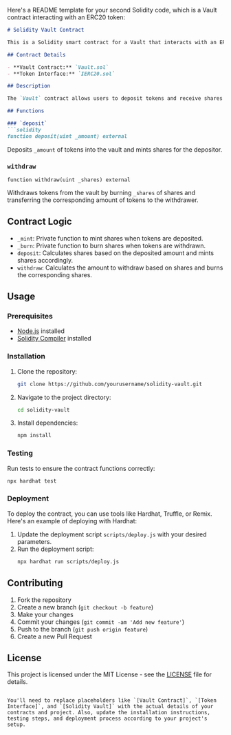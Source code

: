 Here's a README template for your second Solidity code, which is a Vault contract interacting with an ERC20 token:

```markdown
# Solidity Vault Contract

This is a Solidity smart contract for a Vault that interacts with an ERC20 token. It allows users to deposit and withdraw tokens, with shares representing their ownership of the total deposited tokens.

## Contract Details

- **Vault Contract:** `Vault.sol`
- **Token Interface:** `IERC20.sol`

## Description

The `Vault` contract allows users to deposit tokens and receive shares representing their ownership. Users can then withdraw tokens by providing shares. This contract ensures that the total supply of shares always corresponds to the total deposited token amount.

## Functions

### `deposit`
```solidity
function deposit(uint _amount) external
```
Deposits `_amount` of tokens into the vault and mints shares for the depositor.

### `withdraw`
```solidity
function withdraw(uint _shares) external
```
Withdraws tokens from the vault by burning `_shares` of shares and transferring the corresponding amount of tokens to the withdrawer.

## Contract Logic

- `_mint`: Private function to mint shares when tokens are deposited.
- `_burn`: Private function to burn shares when tokens are withdrawn.
- `deposit`: Calculates shares based on the deposited amount and mints shares accordingly.
- `withdraw`: Calculates the amount to withdraw based on shares and burns the corresponding shares.

## Usage

### Prerequisites

- [Node.js](https://nodejs.org) installed
- [Solidity Compiler](https://soliditylang.org/docs/installing-solidity.html) installed

### Installation

1. Clone the repository:
   ```bash
   git clone https://github.com/yourusername/solidity-vault.git
   ```
2. Navigate to the project directory:
   ```bash
   cd solidity-vault
   ```
3. Install dependencies:
   ```bash
   npm install
   ```

### Testing

Run tests to ensure the contract functions correctly:
```bash
npx hardhat test
```

### Deployment

To deploy the contract, you can use tools like Hardhat, Truffle, or Remix. Here's an example of deploying with Hardhat:

1. Update the deployment script `scripts/deploy.js` with your desired parameters.
2. Run the deployment script:
   ```bash
   npx hardhat run scripts/deploy.js
   ```

## Contributing

1. Fork the repository
2. Create a new branch (`git checkout -b feature`)
3. Make your changes
4. Commit your changes (`git commit -am 'Add new feature'`)
5. Push to the branch (`git push origin feature`)
6. Create a new Pull Request

## License

This project is licensed under the MIT License - see the [LICENSE](LICENSE) file for details.
```

You'll need to replace placeholders like `[Vault Contract]`, `[Token Interface]`, and `[Solidity Vault]` with the actual details of your contracts and project. Also, update the installation instructions, testing steps, and deployment process according to your project's setup.
